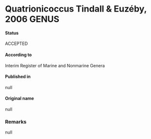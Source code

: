 # Quatrionicoccus Tindall & Euzéby, 2006 GENUS

#### Status
ACCEPTED

#### According to
Interim Register of Marine and Nonmarine Genera

#### Published in
null

#### Original name
null

### Remarks
null